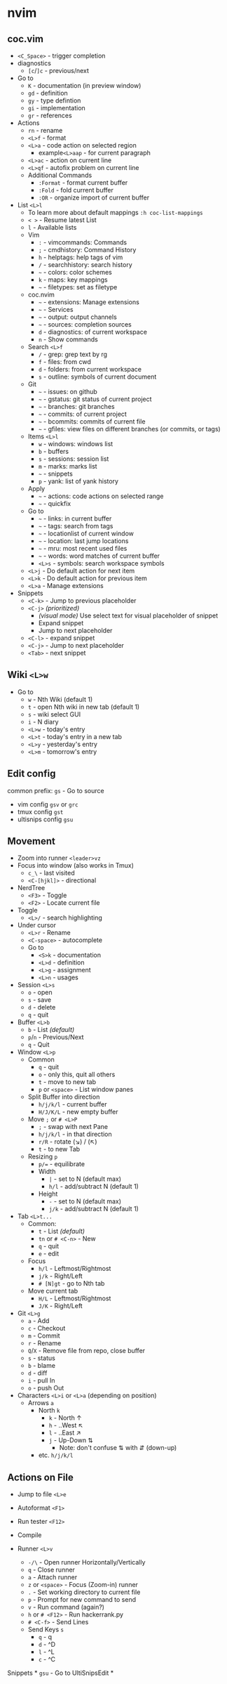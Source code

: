 nvim
==================================================

coc.vim
-------------------------
* `<C_Space>` - trigger completion
* diagnostics
    * `[c`/`]c` - previous/next
* Go to
    * `K` - documentation (in preview window)
    * `gd` - definition
    * `gy` - type defintion
    * `gi` - implementation
    * `gr` - references
* Actions
    * `rn` - rename
    * `<L>f` - format
    * `<L>a` - code action on selected region
        * example`<L>aap` - for current paragraph
    * `<L>ac` - action on current line
    * `<L>qf` - autofix problem on current line
    * Additional Commands
        * `:Format` - format current buffer
        * `:Fold` - fold current buffer
        * `:OR` - organize import of current buffer
* List `<L>l`
    * To learn more about default mappings `:h coc-list-mappings`
    * `< >` - Resume latest List
    * `l` - Available lists
    * Vim
        * `:` - vimcommands: Commands
        * `;` - cmdhistory: Command History
        * `h` - helptags: help tags of vim
        * `/` - searchhistory: search history
        * `~` - colors: color schemes
        * `k` - maps: key mappings
        * `~` - filetypes: set as filetype
    * coc.nvim
        * `~` - extensions: Manage extensions
        * `~` - Services
        * `~` - output: output channels
        * `~` - sources: completion sources
        * `d` - diagnostics: of current workspace
        * `n` - Show commands
    * Search `<L>f`
        * `/` - grep: grep text by rg
        * `f` - files: from cwd
        * `d` - folders: from current workspace
        * `s` - outline: symbols of current document
    * Git
        * `~` - issues: on github
        * `~` - gstatus: git status of current project
        * `~` - branches: git branches
        * `~` - commits: of current project
        * `~` - bcommits: commits of current file
        * `~` - gfiles: view files on different branches (or commits, or tags)
    * Items `<L>l`
        * `w` - windows: windows list
        * `b` - buffers
        * `s` -  sessions: session list
        * `m` - marks: marks list
        * `~` - snippets
        * `p` - yank: list of yank history
    * Apply
        * `~` - actions: code actions on selected range
        * `~` - quickfix
    * Go to
        * `~` - links: in current buffer
        * `~` - tags: search from tags
        * `~` - locationlist of current window
        * `~` - location: last jump locations
        * `~` - mru: most recent used files
        * `~` - words: word matches of current buffer
        * `<L>s` - symbols: search workspace symbols
    * `<L>j` - Do default action for next item
    * `<L>k` - Do default action for previous item
    * `<L>a` - Manage extensions
* Snippets
    * `<C-k>` - Jump to previous placeholder
    * `<C-j>` *(prioritized)*
        * *(visual mode)* Use select text for visual placeholder of snippet
        * Expand snippet
        * Jump to next placeholder
    * `<C-l>` - expand snippet
    * `<C-j>` - Jump to next placeholder
    * `<Tab>` - next snippet

## Wiki `<L>w`
* Go to
    * `w` - Nth Wiki (default 1)
    * `t` - open Nth wiki in new tab (default 1)
    * `s` - wiki select GUI
    * `i` - N diary
    * `<L>w` - today's entry
    * `<L>t` - today's entry in a new tab
    * `<L>y` - yesterday's entry
    * `<L>m` - tomorrow's entry

Edit config
--------------------------------------------------
common prefix: `gs` - Go to source
* vim config `gsv` or `grc`
* tmux config `gst`
* ultisnips config `gsu`


Movement
--------------------------------------------------
* Zoom into runner `<leader>vz`
* Focus into window (also works in Tmux)
    * `c_\` - last visited
    * `<C-[hjkl]>` - directional
* NerdTree
    * `<F3>` - Toggle
    * `<F2>` - Locate current file
* Toggle
    * `<L>/` - search highlighting
* Under cursor
    * `<L>r` - Rename
    * `<C-space>` - autocomplete
    * Go to
        * `<S>k` - documentation
        * `<L>d` - definition
        * `<L>g` - assignment
        * `<L>n` - usages
* Session `<L>s`
    * `o` - open
    * `s` - save
    * `d` - delete
    * `q` - quit
* Buffer `<L>b`
    * `b`   - List *(default)*
    * `p`/`n` - Previous/Next
    * `q`   - Quit
* Window `<L>p`
	* Common
        * `q` - quit
        * `o` - only this, quit all others
        * `t` - move to new tab
        * `p` or `<space>` - List window panes
    * Split Buffer into direction
		* `h/j/k/l` - current buffer
		* `H/J/K/L` - new empty buffer
	* Move `;` or `# <L>P`
		* `;` - swap with next Pane
		* `h/j/k/l` - in that direction
		* `r/R` - rotate (↘) / (↖)
		* `t` - to new Tab
    * Resizing `p`
        * `p/=` - equilibrate
        * Width
            * `|` - set to N (default max)
            * `h/l` - add/subtract N (default 1)
        * Height
            * `-` - set to N (default max)
            * `j/k` - add/subtract N (default 1)
* Tab `<L>t...`
    * Common:
        * `t` - List *(default)*
        * `tn` or `# <C-n>`  - New
        * `q` - quit
        * `e` - edit
    * Focus
        * `h/l` - Leftmost/Rightmost
        * `j/k` - Right/Left
        * `# [N]gt` - go to Nth tab
    * Move current tab
        * `H/L` - Leftmost/Rightmost
        * `J/K` - Right/Left
* Git `<L>g`
    * `a` - Add
    * `c` - Checkout
    * `m` - Commit
    * `r` - Rename
    * `Q`/`X` - Remove file from repo, close buffer
    * `s` - status
    * `b` - blame
    * `d` - diff
    * `i` - pull In
    * `o` - push Out
* Characters `<L>i` or `<L>a` (depending on position)
    * Arrows `a`
        * North `k`
            * `k` - North   ↑
            * `h` - ..West  ↖
            * `l` - ..East  ↗
            * `j` - Up-Down ⇅
                * Note: don't confuse ⇅ with ⇵ (down-up)
        * etc. `h/j/k/l`


Actions on File
--------------------------------------------------
* Jump to file `<L>e`
* Autoformat `<F1>`
* Run tester `<F12>`
* Compile

* Runner `<L>v`
    * `-/\` - Open runner Horizontally/Vertically
    * `q` - Close runner
    * `a` - Attach runner
    * `z` or `<space>` - Focus (Zoom-in) runner
    * `.` - Set working directory to current file
    * `p` - Prompt for new command to send
    * `v` - Run command (again?)
    * `h` or `# <F12>` - Run hackerrank.py
    * `# <C-f>` - Send Lines
    * Send Keys `s`
        * `q` - q
        * `d` - ^D
        * `l` - ^L
        * `c` - ^C

Snippets
    * `gsu` - Go to UltiSnipsEdit
    *
